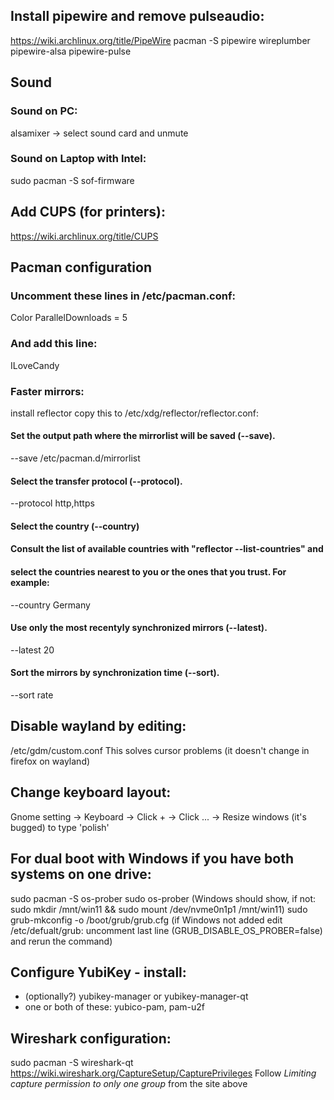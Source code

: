 ## Install pipewire and remove pulseaudio:
https://wiki.archlinux.org/title/PipeWire
pacman -S pipewire wireplumber pipewire-alsa pipewire-pulse

## Sound
### Sound on PC:
alsamixer -> select sound card and unmute
### Sound on Laptop with Intel:
sudo pacman -S sof-firmware

## Add CUPS (for printers):
https://wiki.archlinux.org/title/CUPS

## Pacman configuration
### Uncomment these lines in /etc/pacman.conf:
Color
ParallelDownloads = 5
### And add this line:
ILoveCandy

### Faster mirrors:
install reflector
copy this to /etc/xdg/reflector/reflector.conf:
#### Set the output path where the mirrorlist will be saved (--save).
--save /etc/pacman.d/mirrorlist
#### Select the transfer protocol (--protocol).
--protocol http,https
#### Select the country (--country)
#### Consult the list of available countries with "reflector --list-countries" and
#### select the countries nearest to you or the ones that you trust. For example:
--country Germany
#### Use only the most recentyly synchronized mirrors (--latest).
--latest 20
#### Sort the mirrors by synchronization time (--sort).
--sort rate

## Disable wayland by editing:
/etc/gdm/custom.conf
This solves cursor problems (it doesn't change in firefox on wayland)

## Change keyboard layout:
Gnome setting -> Keyboard -> Click + -> Click ... -> Resize windows (it's bugged) to type 'polish'

## For dual boot with Windows if you have both systems on one drive:
sudo pacman -S os-prober
sudo os-prober (Windows should show, if not: sudo mkdir /mnt/win11 && sudo mount /dev/nvme0n1p1 /mnt/win11)
sudo grub-mkconfig -o /boot/grub/grub.cfg (if Windows not added edit /etc/defualt/grub: uncomment last line (GRUB_DISABLE_OS_PROBER=false) and rerun the command)

## Configure YubiKey - install:
* (optionally?) yubikey-manager or yubikey-manager-qt
* one or both of these: yubico-pam, pam-u2f

## Wireshark configuration:
sudo pacman -S wireshark-qt
https://wiki.wireshark.org/CaptureSetup/CapturePrivileges
Follow *Limiting capture permission to only one group* from the site above
